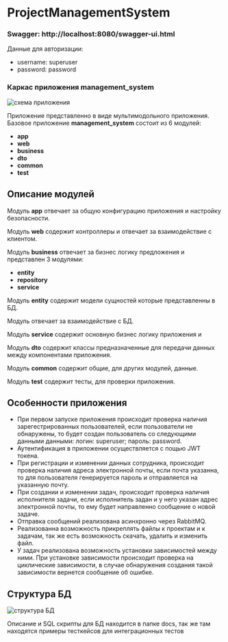 
# ProjectManagementSystem

### Swagger: http://localhost:8080/swagger-ui.html
Данные для авторизации:
* username: superuser
* password: password

### Каркас приложения **management_system**

![схема приложения](https://github.com/Gorchanyuk/ProjectManagementSystem/assets/94937271/1582521e-b471-4054-9669-a977bc5e02a4)


Приложение представленно в виде мультимодольного приложения. Базовое приложение **management_system** состоит из 6 модулей:
* **app**
* **web**
* **business**
* **dto**
* **common**
* **test**
  
## Описание модулей
Модуль **app** отвечает за общую конфигурацию приложения и настройку безопасности. 

Модуль **web** содержит контроллеры и отвечает за взаимодействие с клиентом.

Модуль **business** отвечает за бизнес логику предложения и представлен 3 модулями:
* **entity**
* **repository**
* **service**

Модуль **entity** содержит модели сущностей которые представленны в БД.

Модуль отвечает за взаимодействие с БД.

Модуль **service** содержит основную бизнес логику приложения и 

Модуль **dto** содержит классы предназначенные для передачи данных между компонентами приложения.

Модуль **common** содержит общие, для других модулей, данные.

Модуль **test** содержит тесты, для проверки приложения.

## Особенности приложения

* При первом запуске приложения происходит проверка наличия зарегестрированных пользователей, если пользователи не обнаружены, 
то будет создан пользователь со следующими данными данными: логин: superuser; пароль: password.
* Аутентификация в приложении осуществляется с пощью JWT токена.
* При регистрации и изменении данных сотрудника, происходит проверка наличия адреса электронной почты, если почта указанна, 
то для пользователя генерируется пароль и отправляется на указанную почту.
* При создании и изменении задач, происходит проверка наличия исполнителя задачи, если исполнитель задан и у него указан 
адрес электронной почты, то ему будет направленно сообщение о новой задаче.
* Отправка сообщений реализована асинхронно через RabbitMQ.
* Реализованна возможность прикреплять файлы к проектам и к задачам, так же есть возможность скачать, удалить и изменить файл.
* У задач реализована возможность установки зависимостей между ними. При установке зависимости происходит проверка на 
циклические зависимости, в случае обнаружения создания такой зависимости вернется сообщение об ошибке.

## Структура БД

![структура БД](https://github.com/Gorchanyuk/ProjectManagementSystem/assets/94937271/e94008a7-399a-46ef-aef3-a5a7ae31fca5)

Описание и SQL скрипты для БД находится в папке docs, так же там находятся примеры тесткейсов для интеграционных тестов




